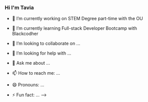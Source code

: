 ### Hi I'm Tavia

- 🔭 I’m currently working on STEM Degree part-time with the OU
- 🌱 I’m currently learning Full-stack Developer Bootcamp with Blackcodher






- 👯 I’m looking to collaborate on ...
- 🤔 I’m looking for help with ...
- 💬 Ask me about ...
- 📫 How to reach me: ...
- 😄 Pronouns: ...
- ⚡ Fun fact: ...
-->

